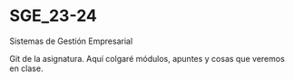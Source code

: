 # SGE_23-24
Sistemas de Gestión Empresarial

Git de la asignatura. Aquí colgaré módulos, apuntes y cosas que veremos en clase.
